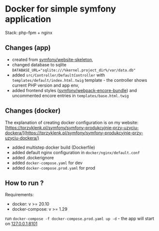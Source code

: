 # Docker for simple symfony application

Stack: php-fpm + nginx

## Changes (app)
* created from [symfony/website-skeleton](https://github.com/symfony/website-skeleton),
* changed database to sqlite `DATABASE_URL="sqlite:///%kernel.project_dir%/var/data.db"`
* added `src/Controller/DefaultController` with `templates/default/index.html.twig` template - the controller shows current PHP version and app env,
* added frontend styles ([symfony/webpack-encore-bundle](https://symfony.com/doc/5.3/frontend/encore/installation.html)) and uncommented encore entries in `templates/base.html.twig`


## Changes (docker)
The explanation of creating docker configuration is on my website: [https://tprzyklenk.pl/symfony/symfony-produkcyjnie-przy-uzyciu-dockera/](https://tprzyklenk.pl/symfony/symfony-produkcyjnie-przy-uzyciu-dockera/)
* added multistep docker build (Dockerfile)
* added default nginx configuration in `docker/nginx/default.conf`
* added .dockerignore
* added `docker-compose.yaml` for dev
* added `docker-compose.prod.yaml` for prod

## How to run ?
Requirements:
* docker: v >= 20.10 
* docker-compose: v >= 1.29

run `docker-compose -f docker-compose.prod.yaml up -d` - the app will start on [127.0.0.1:8101](127.0.0.1:8101)

